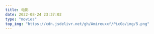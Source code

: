 ```yaml
---
title: 电影
date: 2022-08-24 23:37:02
type: "movies"
top_img: "https://cdn.jsdelivr.net/gh/Amireuxxf/PicGo/img/5.png"
---
```

